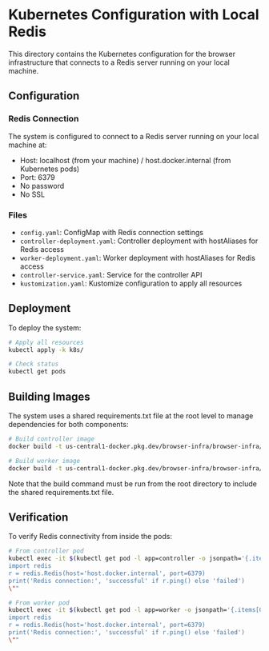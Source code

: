 # Kubernetes Configuration with Local Redis

This directory contains the Kubernetes configuration for the browser infrastructure that connects to a Redis server running on your local machine.

## Configuration

### Redis Connection

The system is configured to connect to a Redis server running on your local machine at:
- Host: localhost (from your machine) / host.docker.internal (from Kubernetes pods)
- Port: 6379
- No password
- No SSL

### Files

- `config.yaml`: ConfigMap with Redis connection settings
- `controller-deployment.yaml`: Controller deployment with hostAliases for Redis access
- `worker-deployment.yaml`: Worker deployment with hostAliases for Redis access
- `controller-service.yaml`: Service for the controller API
- `kustomization.yaml`: Kustomize configuration to apply all resources

## Deployment

To deploy the system:

```bash
# Apply all resources
kubectl apply -k k8s/

# Check status
kubectl get pods
```

## Building Images

The system uses a shared requirements.txt file at the root level to manage dependencies for both components:

```bash
# Build controller image
docker build -t us-central1-docker.pkg.dev/browser-infra/browser-infra/controller:latest -f controller/Dockerfile .

# Build worker image
docker build -t us-central1-docker.pkg.dev/browser-infra/browser-infra/worker:latest -f worker/Dockerfile .
```

Note that the build command must be run from the root directory to include the shared requirements.txt file.

## Verification

To verify Redis connectivity from inside the pods:

```bash
# From controller pod
kubectl exec -it $(kubectl get pod -l app=controller -o jsonpath='{.items[0].metadata.name}') -- sh -c "cd /app && python -c \"
import redis
r = redis.Redis(host='host.docker.internal', port=6379)
print('Redis connection:', 'successful' if r.ping() else 'failed')
\""

# From worker pod
kubectl exec -it $(kubectl get pod -l app=worker -o jsonpath='{.items[0].metadata.name}') -- sh -c "cd /app && python -c \"
import redis
r = redis.Redis(host='host.docker.internal', port=6379)
print('Redis connection:', 'successful' if r.ping() else 'failed')
\""
``` 